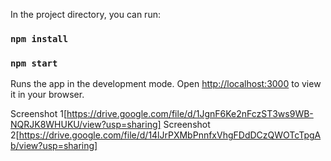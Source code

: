 
In the project directory, you can run:

### `npm install`

### `npm start`

Runs the app in the development mode.
Open [http://localhost:3000](http://localhost:3000) to view it in your browser.

Screenshot 1[https://drive.google.com/file/d/1JgnF6Ke2nFczST3ws9WB-NQRJK8WHUKU/view?usp=sharing]
Screenshot 2[https://drive.google.com/file/d/14lJrPXMbPnnfxVhgFDdDCzQWOTcTpgAb/view?usp=sharing]
